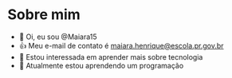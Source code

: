 # Sobre mim
- 👋 Oi, eu sou @Maiara15
- 👍 Meu e-mail de contato é maiara.henrique@escola.pr.gov.br
- 👀 Estou interessada em aprender mais sobre tecnologia 
- 🌱 Atualmente estou aprendendo um programação 
